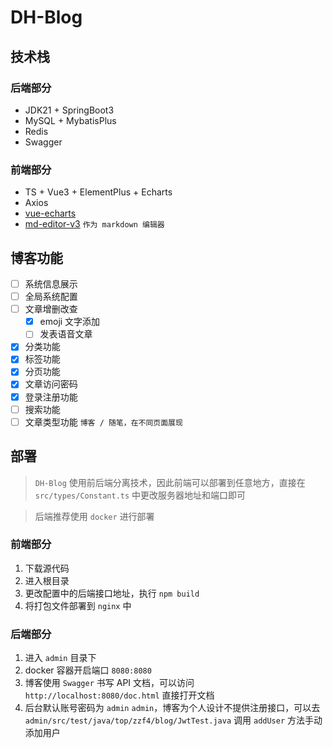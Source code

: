 # DH-Blog

## 技术栈

### 后端部分

- JDK21 + SpringBoot3
- MySQL + MybatisPlus
- Redis
- Swagger

### 前端部分

- TS + Vue3 + ElementPlus + Echarts
- Axios
- [vue-echarts](https://github.com/ecomfe/vue-echarts)
- [md-editor-v3](https://github.com/imzbf/md-editor-v3) `作为 markdown 编辑器`

## 博客功能
- [ ] 系统信息展示
- [ ] 全局系统配置
- [ ] 文章增删改查
  - [x] emoji 文字添加
  - [ ] 发表语音文章
- [x] 分类功能
- [x] 标签功能
- [x] 分页功能
- [x] 文章访问密码
- [x] 登录注册功能
- [ ] 搜索功能
- [ ] 文章类型功能 `博客 / 随笔，在不同页面展现`

## 部署
> `DH-Blog` 使用前后端分离技术，因此前端可以部署到任意地方，直接在 `src/types/Constant.ts` 中更改服务器地址和端口即可

> 后端推荐使用 `docker` 进行部署

### 前端部分

1. 下载源代码
2. 进入根目录
3. 更改配置中的后端接口地址，执行 `npm build`
4. 将打包文件部署到 `nginx` 中

### 后端部分
1. 进入 `admin` 目录下
2. docker 容器开启端口 `8080:8080`
3. 博客使用 `Swagger` 书写 API 文档，可以访问 `http://localhost:8080/doc.html` 直接打开文档
4. 后台默认账号密码为 `admin` `admin`，博客为个人设计不提供注册接口，可以去 `admin/src/test/java/top/zzf4/blog/JwtTest.java` 调用 `addUser` 方法手动添加用户